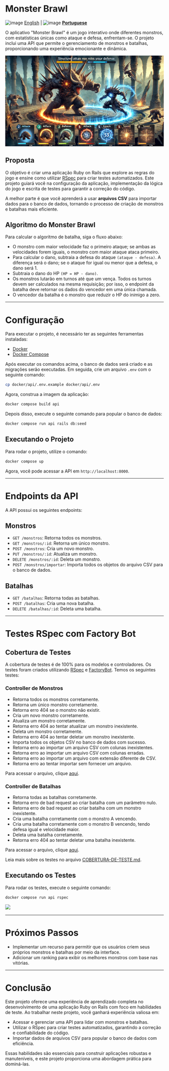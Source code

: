 # Monster Brawl

![image](https://flagsapi.com/US/flat/16.png) [English](README.md) | ![image](https://flagsapi.com/BR/flat/16.png) [**Portuguese**](LEIAME.md)  

O aplicativo "Monster Brawl" é um jogo interativo onde diferentes monstros, com estatísticas únicas como ataque e defesa, enfrentam-se. O projeto inclui uma API que permite o gerenciamento de monstros e batalhas, proporcionando uma experiência emocionante e dinâmica.

![](docs/76bde65f665cde678c5bf7682d9de08bd293d25c0244eb3fe2518ae5c3b1c57d.png)

## Proposta

O objetivo é criar uma aplicação Ruby on Rails que explore as regras do jogo e ensine como utilizar [RSpec](https://rspec.info/) para criar testes automatizados. Este projeto guiará você na configuração da aplicação, implementação da lógica do jogo e escrita de testes para garantir a correção do código.

A melhor parte é que você aprenderá a usar **arquivos CSV** para importar dados para o banco de dados, tornando o processo de criação de monstros e batalhas mais eficiente.

## Algoritmo do Monster Brawl

Para calcular o algoritmo de batalha, siga o fluxo abaixo:

* O monstro com maior velocidade faz o primeiro ataque; se ambas as velocidades forem iguais, o monstro com maior ataque ataca primeiro.
* Para calcular o dano, subtraia a defesa do ataque `(ataque - defesa)`. A diferença será o dano; se o ataque for igual ou menor que a defesa, o dano será 1.
* Subtraia o dano do HP `(HP = HP - dano)`.
* Os monstros lutarão em turnos até que um vença. Todos os turnos devem ser calculados na mesma requisição; por isso, o endpoint da batalha deve retornar os dados do vencedor em uma única chamada.
* O vencedor da batalha é o monstro que reduzir o HP do inimigo a zero.

---

# Configuração

Para executar o projeto, é necessário ter as seguintes ferramentas instaladas:

* [Docker](https://docs.docker.com/get-docker/)
* [Docker Compose](https://docs.docker.com/compose/install/)

Após executar os comandos acima, o banco de dados será criado e as migrações serão executadas. Em seguida, crie um arquivo `.env` com o seguinte comando:

```bash
cp docker/api/.env.example docker/api/.env
```

Agora, construa a imagem da aplicação:

```bash
docker compose build api
```

Depois disso, execute o seguinte comando para popular o banco de dados:

```bash
docker compose run api rails db:seed
```

## Executando o Projeto

Para rodar o projeto, utilize o comando:

```bash
docker compose up
```

Agora, você pode acessar a API em `http://localhost:8000`.

---

# Endpoints da API

A API possui os seguintes endpoints:

## Monstros

* `GET /monstros`: Retorna todos os monstros.
* `GET /monstros/:id`: Retorna um único monstro.
* `POST /monstros`: Cria um novo monstro.
* `PUT /monstros/:id`: Atualiza um monstro.
* `DELETE /monstros/:id`: Deleta um monstro.
* `POST /monstros/importar`: Importa todos os objetos do arquivo CSV para o banco de dados.

## Batalhas

* `GET /batalhas`: Retorna todas as batalhas.
* `POST /batalhas`: Cria uma nova batalha.
* `DELETE /batalhas/:id`: Deleta uma batalha.

---

# Testes RSpec com Factory Bot

## Cobertura de Testes

A cobertura de testes é de 100% para os modelos e controladores. Os testes foram criados utilizando [RSpec](https://rspec.info/) e [FactoryBot](https://github.com/thoughtbot/factory_bot). Temos os seguintes testes:

### **Controller de Monstros**

- Retorna todos os monstros corretamente.
- Retorna um único monstro corretamente.
- Retorna erro 404 se o monstro não existir.
- Cria um novo monstro corretamente.
- Atualiza um monstro corretamente.
- Retorna erro 404 ao tentar atualizar um monstro inexistente.
- Deleta um monstro corretamente.
- Retorna erro 404 ao tentar deletar um monstro inexistente.
- Importa todos os objetos CSV no banco de dados com sucesso.
- Retorna erro ao importar um arquivo CSV com colunas inexistentes.
- Retorna erro ao importar um arquivo CSV com colunas erradas.
- Retorna erro ao importar um arquivo com extensão diferente de CSV.
- Retorna erro ao tentar importar sem fornecer um arquivo.

Para acessar o arquivo, clique [aqui](api/spec/controllers/monster_controller_spec.rb).

### **Controller de Batalhas**

- Retorna todas as batalhas corretamente.
- Retorna erro de bad request ao criar batalha com um parâmetro nulo.
- Retorna erro de bad request ao criar batalha com um monstro inexistente.
- Cria uma batalha corretamente com o monstro A vencendo.
- Cria uma batalha corretamente com o monstro B vencendo, tendo defesa igual e velocidade maior.
- Deleta uma batalha corretamente.
- Retorna erro 404 ao tentar deletar uma batalha inexistente.

Para acessar o arquivo, clique [aqui](api/spec/controllers/battle_controller_spec.rb).

Leia mais sobre os testes no arquivo [COBERTURA-DE-TESTE.md](COBERTURA-DE-TESTE.md).

## Executando os Testes

Para rodar os testes, execute o seguinte comando:

```bash
docker compose run api rspec
```

![](docs/Screenshot%202025-02-15%20at%208.09.36%20PM.png)

---

# Próximos Passos

- Implementar um recurso para permitir que os usuários criem seus próprios monstros e batalhas por meio da interface.
- Adicionar um ranking para exibir os melhores monstros com base nas vitórias.

---

# Conclusão

Este projeto oferece uma experiência de aprendizado completa no desenvolvimento de uma aplicação Ruby on Rails com foco em habilidades de teste. Ao trabalhar neste projeto, você ganhará experiência valiosa em:

- Acessar e gerenciar uma API para lidar com monstros e batalhas.
- Utilizar o RSpec para criar testes automatizados, garantindo a correção e confiabilidade do código.
- Importar dados de arquivos CSV para popular o banco de dados com eficiência.

Essas habilidades são essenciais para construir aplicações robustas e manuteníveis, e este projeto proporciona uma abordagem prática para dominá-las.